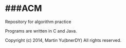 ###ACM
===
Repository for algorithm practice


Programs are written in C and Java.



Copyright (c) 2014, Martin Yu(bnerDY) All rights reserved.
